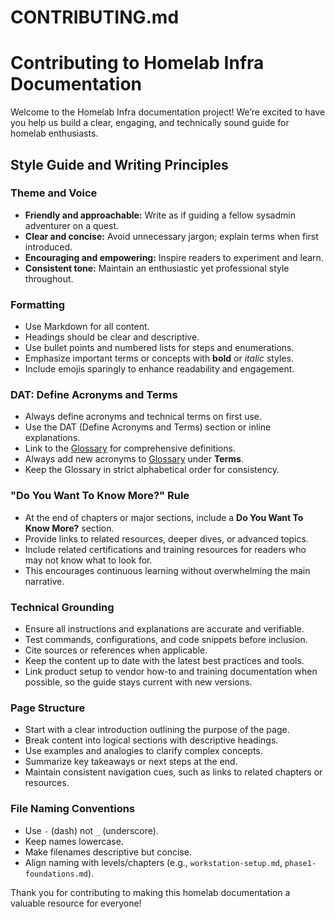 # CONTRIBUTING.md

# Contributing to Homelab Infra Documentation

Welcome to the Homelab Infra documentation project! We’re excited to have you help us build a clear, engaging, and technically sound guide for homelab enthusiasts.

## Style Guide and Writing Principles

### Theme and Voice

- **Friendly and approachable:** Write as if guiding a fellow sysadmin adventurer on a quest.
- **Clear and concise:** Avoid unnecessary jargon; explain terms when first introduced.
- **Encouraging and empowering:** Inspire readers to experiment and learn.
- **Consistent tone:** Maintain an enthusiastic yet professional style throughout.

### Formatting

- Use Markdown for all content.
- Headings should be clear and descriptive.
- Use bullet points and numbered lists for steps and enumerations.
- Emphasize important terms or concepts with **bold** or *italic* styles.
- Include emojis sparingly to enhance readability and engagement.

### DAT: Define Acronyms and Terms

- Always define acronyms and technical terms on first use.
- Use the DAT (Define Acronyms and Terms) section or inline explanations.
- Link to the [Glossary](glossary.md) for comprehensive definitions.
- Always add new acronyms to [Glossary](glossary.md) under **Terms**.
- Keep the Glossary in strict alphabetical order for consistency.

### "Do You Want To Know More?" Rule

- At the end of chapters or major sections, include a **Do You Want To Know More?** section.
- Provide links to related resources, deeper dives, or advanced topics.
- Include related certifications and training resources for readers who may not know what to look for.
- This encourages continuous learning without overwhelming the main narrative.

### Technical Grounding

- Ensure all instructions and explanations are accurate and verifiable.
- Test commands, configurations, and code snippets before inclusion.
- Cite sources or references when applicable.
- Keep the content up to date with the latest best practices and tools.
- Link product setup to vendor how-to and training documentation when possible, so the guide stays current with new versions.

### Page Structure

- Start with a clear introduction outlining the purpose of the page.
- Break content into logical sections with descriptive headings.
- Use examples and analogies to clarify complex concepts.
- Summarize key takeaways or next steps at the end.
- Maintain consistent navigation cues, such as links to related chapters or resources.

### File Naming Conventions

- Use `-` (dash) not `_` (underscore).
- Keep names lowercase.
- Make filenames descriptive but concise.
- Align naming with levels/chapters (e.g., `workstation-setup.md`, `phase1-foundations.md`).

Thank you for contributing to making this homelab documentation a valuable resource for everyone!